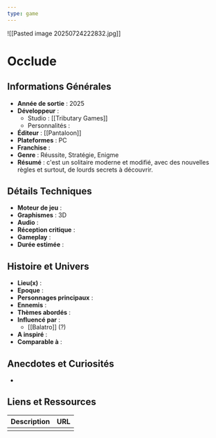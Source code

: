 ```yaml
---
type: game
---
```

![[Pasted image 20250724222832.jpg]]
# Occlude

## Informations Générales

- **Année de sortie** : 2025
- **Développeur** : 
	- Studio : [[Tributary Games]]
	- Personnalités : 
- **Éditeur** : [[Pantaloon]]
- **Plateformes** : PC
- **Franchise** : 
- **Genre** : Réussite, Stratégie, Enigme
- **Résumé** : c'est un solitaire moderne et modifié, avec des nouvelles règles et surtout, de lourds secrets à découvrir.  
  
## Détails Techniques
- **Moteur de jeu** : 
- **Graphismes** : 3D
- **Audio** : 
- **Réception critique** : 
- **Gameplay** :
- **Durée estimée** : 

## Histoire et Univers
- **Lieu(x)** : 
- **Epoque** : 
- **Personnages principaux** : 
- **Ennemis** :
- **Thèmes abordés** : 
- **Influencé par** : 
	- [[Balatro]] (?)
- **A inspiré** : 
- **Comparable à** :
## Anecdotes et Curiosités
- 
## Liens et Ressources

| Description | URL |
| ----------- | --- |
|             |     |

